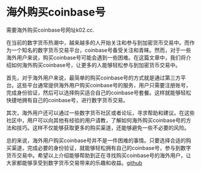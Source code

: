 # 海外购买coinbase号

需要海外购买coinbase号网址k02.cc.

在当前的数字货币热潮中，越来越多的人开始关注和参与到加密货币交易中。而作为一个知名的数字货币交易平台，coinbase号备受关注和青睐。然而，对于一些海外用户来说，购买coinbase号可能会遇到一些困难。在这篇文章中，我们将介绍如何海外购买coinbase号，让更多的人能够轻松参与到加密货币交易中。

首先，对于海外用户来说，最简单的购买coinbase号的方式就是通过第三方平台。这些平台通常提供海外用户购买coinbase号的服务，用户只需要注册账号，完成身份验证，然后可以选择购买适合自己的coinbase号套餐。这样就能够轻松快捷地拥有自己的coinbase号，进行数字货币交易。

其次，海外用户还可以通过一些数字货币社区或者论坛，寻求帮助和建议。在这些社区中，用户可以向其他有经验的用户请教，了解如何海外购买coinbase号的方法和技巧。这样不仅能够获取更多的购买渠道，还能够避免一些不必要的风险。

总的来说，海外用户购买coinbase号并不是一件困难的事情。只要选择合适的购买渠道，完成必要的身份验证，就能够轻松拥有自己的coinbase号，参与到数字货币交易中。希望以上介绍能够帮助到正在寻找购买coinbase号的海外用户，让大家都能够享受到数字货币交易带来的乐趣和收益。[github](https://github.com)